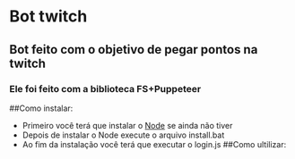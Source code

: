 # Bot twitch
## Bot feito com o objetivo de pegar pontos na twitch
### Ele foi feito com a biblioteca FS+Puppeteer
##Como instalar:
* Primeiro você terá que instalar o [Node](https://nodejs.org/en/download/)
 se ainda não tiver
* Depois de instalar o Node execute o arquivo install.bat
* Ao fim da instalação você terá que executar o login.js
##Como ultilizar:
